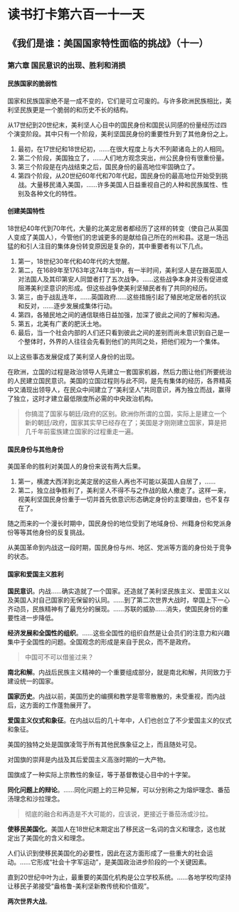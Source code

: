 # 读书打卡第六百一十一天
## 《我们是谁：美国国家特性面临的挑战》（十一）
### 第六章 国民意识的出现、胜利和消损
#### 民族国家的脆弱性

国家和民族国家绝不是一成不变的，它们是可立可废的。与许多欧洲民族相比，美利坚民族更是一个脆弱的和历史不长的结构。

从17世纪到20世纪末，美利坚人心目中的国民身份和国民认同感的份量经历过四个演变阶段。其中只有一个阶段，美利坚国民身份的重要性升到了其他身份之上。
1. 最初，在17世纪和18世纪初，……在很大程度上与大不列颠诸岛上的人相同。
2. 第二个阶段，美国独立了，……人们地方观念突出，州公民身份有很重份量。
3. 第三个阶段是在内战结束之后，国民身份的最高地位牢固确立了。
4. 第四个阶段，从20世纪60年代和70年代起，国民身份的最高地位开始受到挑战。大量移民涌入美国，……许多美国人日益重视自己的人种和民族属性、性别及各种文化的特性。

#### 创建美国特性

18世纪40年代到70年代，大量的北美定居者都经历了这样的转变（使自己从英国人变成了美国人），今管他们的忠诚更多的是献给自己所在的州和县。这是一场迅猛的和引人注目的集体身份转变原因是复杂的，其中重要者有以下几点。
1. 第一，18世纪30年代和40年代的大觉醒。
2. 第二，在1689年至1763年这74年当中，有一半时间，美利坚人是在跟英国人对法国人及其印第安人同盟者打了五次战争。……这些战争本身并没有促进或阻滞美利坚意识的形成。但这些战争使美利坚殖民者有了共同的经历。
3. 第三，由于战乱连年，……英国政府……这些措施引起了殖民地定居者的抗议和反对，……逐步发展成集体行动。
4. 第四，各殖民地之间的通信联络日益加强，加深了彼此之间的了解和沟通。
5. 第五，北美有广袤的肥沃土地。
6. 最后，当一个社会内部的人们还只看到彼此之间的差别而尚未意识到自己是一个整体时，外界的人往往会先看到他们的共同之处，把他们视为一个集体。

以上这些事态发展促成了美利坚人身份的出现。

在欧洲，立国的过程是政治领导人先建立一套国家机器，然后力图让他们所要统治的人民建立国民意识。美国的立国过程则与此不同，是先有集体的经历，各界精英中又涌现出领导人，在民众中间建立了“美利坚人”共同意识，再为独立而战，赢得了独立，这时才建立最低限度所必需的中央政治机构。
> 你搞混了国家与朝廷/政府的区别。欧洲你所谓的立国，实际上是建立一个新的朝廷/政府，国家其实早已经存在了；美国是才刚刚建立国家，算是把几千年前蛮族建立国家的过程重走一遍。

#### 国民身份与其他身份

美国革命的胜利对美国人的身份来说有两大后果。
1. 第一，横渡大西洋到北美定居的这些人再也不可能以英国人自居了，……
2. 第二，独立战争胜利了，美利坚人不得不与之作战的敌人撤走了。这样一来，视美利坚国民身份重于一切并首先依意识形态确定身份的主要理由，也不复存在了。

随之而来的一个漫长时期中，国民身份的地位受到了地域身份、州籍身份和党派身份等等其他身份的反复挑战。

从美国革命到内战这一段时期，国民身份与州、地区、党派等方面的身份处于竞争的状态。

#### 国家和爱国主义胜利

**国民意识**。内战……确实造就了一个国家。还造就了美利坚民族主义、爱国主义以及美国人对自己国家的无保留的认同。……到了第二次世界大战时，举国上下一心齐动员，民族精神有了最充分的展现。……苏联的威胁……消失，使国民身份的重要性进一步降低。

**经济发展和全国性的组织**。……这些全国性的组织自然是让会员们的注意力和兴趣集中于全国性的问题。全国观念的形成是来自于民众，而不是政府。
> 中国可不可以借鉴过来？

**南北和解**。内战后民族主义精神的一个重要组成部分，就是南北和解，共同致力于建设统一的国家。

**国家历史**。内战以前，美国历史的编撰和教学是零零散散的，未受重视，而内战后，这方面的工作蓬勃展开了。

**爱国主义仪式和象征**。在内战以后的几十年中，人们也创立了不少爱国主义的仪式和象征。

美国的独特之处是国旗凌驾于所有其他民族象征之上，而且随处可见。

对国旗的崇拜是内战及其后爱国主义高涨时期的一大产物。

国旗成了一种实际上宗教性的象征，等于基督教徒心目中的十字架。

**同化问题上的辩论**。……同化问题上的三种见解，可以分别称之为熔炉理念、番茄汤理念和沙拉理念。
> 彻底的融合和再造是不大可能的，应该说，更接近于番茄汤或沙拉。

**使移民美国化**。美国人在18世纪末期定出了移民这一名词的含义和理念，这也就定出了美国化的含义和理念。

人们认识到使移民美国化的必要性，因此在这方面形成了一些重大的社会运动。……它形成“社会十字军运动”，是美国政治进步阶段的一个关键因素。

直到20世纪中叶为止，最重要的美国化机构是公立学校系统。……各地学校均坚持让移民子弟接受“盎格鲁-美利坚新教传统和价值观”。

**两次世界大战**。